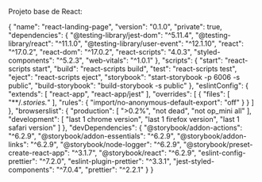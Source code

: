 Projeto base de React: 

{
  "name": "react-landing-page",
  "version": "0.1.0",
  "private": true,
  "dependencies": {
    "@testing-library/jest-dom": "^5.11.4",
    "@testing-library/react": "^11.1.0",
    "@testing-library/user-event": "^12.1.10",
    "react": "^17.0.2",
    "react-dom": "^17.0.2",
    "react-scripts": "4.0.3",
    "styled-components": "^5.2.3",
    "web-vitals": "^1.0.1"
  },
  "scripts": {
    "start": "react-scripts start",
    "build": "react-scripts build",
    "test": "react-scripts test",
    "eject": "react-scripts eject",
    "storybook": "start-storybook -p 6006 -s public",
    "build-storybook": "build-storybook -s public"
  },
  "eslintConfig": {
    "extends": [
      "react-app",
      "react-app/jest"
    ],
    "overrides": [
      {
        "files": [
          "**/*.stories.*"
        ],
        "rules": {
          "import/no-anonymous-default-export": "off"
        }
      }
    ]
  },
  "browserslist": {
    "production": [
      ">0.2%",
      "not dead",
      "not op_mini all"
    ],
    "development": [
      "last 1 chrome version",
      "last 1 firefox version",
      "last 1 safari version"
    ]
  },
  "devDependencies": {
    "@storybook/addon-actions": "^6.2.9",
    "@storybook/addon-essentials": "^6.2.9",
    "@storybook/addon-links": "^6.2.9",
    "@storybook/node-logger": "^6.2.9",
    "@storybook/preset-create-react-app": "^3.1.7",
    "@storybook/react": "^6.2.9",
    "eslint-config-prettier": "^7.2.0",
    "eslint-plugin-prettier": "^3.3.1",
    "jest-styled-components": "^7.0.4",
    "prettier": "^2.2.1"
  }
}
